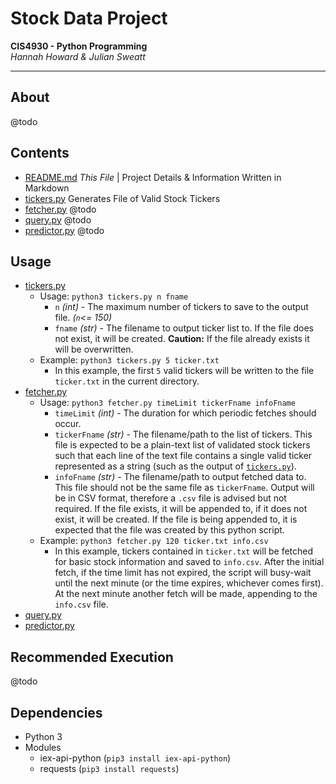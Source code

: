 # Stock Data Project
__CIS4930 - Python Programming__  
_Hannah Howard & Julian Sweatt_

---
## About
@todo

## Contents
* [README.md](./README.md) _This File_ | Project Details & Information Written in Markdown
* [tickers.py](./tickers.py) Generates File of Valid Stock Tickers
* [fetcher.py](./fetcher.py) @todo
* [query.py](./query.py) @todo
* [predictor.py](./predictor.py) @todo

## Usage
* [tickers.py](./tickers.py)  
  * Usage: `python3 tickers.py n fname`
    * `n` _(int)_ - The maximum number of tickers to save to the output file. _(`n`<= 150)_
    * `fname` _(str)_ - The filename to output ticker list to. If the file does not exist, it will be created.
    **Caution:** If the file already exists it will be overwritten. 
  * Example: `python3 tickers.py 5 ticker.txt`
    * In this example, the first `5` valid tickers will be written to the file `ticker.txt` in the current directory.
* [fetcher.py](./fetcher.py)
  * Usage: `python3 fetcher.py timeLimit tickerFname infoFname`
    * `timeLimit` _(int)_ - The duration for which periodic fetches should occur.
    * `tickerFname` _(str)_ - The filename/path to the list of tickers. This file is expected to be
    a plain-text list of validated stock tickers such that each line of the text file contains
    a single valid ticker represented as a string (such as the output of [`tickers.py`](./tickers.py)).
    * `infoFname` _(str)_ - The filename/path to output fetched data to. This file should not be the same
    file as `tickerFname`. Output will be in CSV format, therefore a `.csv` file is advised but not required.
    If the file exists, it will be appended to, if it does not exist, it will be created.
    If the file is being appended to, it is expected that the file was created by this python
    script.
  * Example: `python3 fetcher.py 120 ticker.txt info.csv`
    * In this example, tickers contained in `ticker.txt` will be fetched for basic stock information and saved to
    `info.csv`. After the initial fetch, if the time limit has not expired, the script will busy-wait until the next
    minute (or the time expires, whichever comes first). At the next minute another fetch will be made, appending to the
    `info.csv` file.
* [query.py](./query.py)
* [predictor.py](./predictor.py)

## Recommended Execution
@todo

## Dependencies
* Python 3
* Modules
    * iex-api-python (`pip3 install iex-api-python`)
    * requests (`pip3 install requests`)
